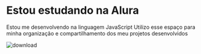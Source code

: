 # Estou estudando na Alura
Estou me desenvolvendo na linguagem JavaScript
Utilizo esse espaço para minha organização e compartilhamento dos meu projetos desenvolvidos

![download](https://github.com/user-attachments/assets/2c3a5b1e-eab1-497b-9760-742e97602ba5)
